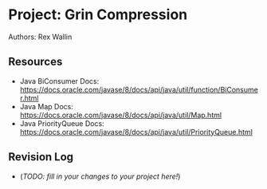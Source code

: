 # Project: Grin Compression

Authors: Rex Wallin

## Resources

*   Java BiConsumer Docs: https://docs.oracle.com/javase/8/docs/api/java/util/function/BiConsumer.html
*   Java Map Docs: https://docs.oracle.com/javase/8/docs/api/java/util/Map.html
*   Java PriorityQueue Docs: https://docs.oracle.com/javase/8/docs/api/java/util/PriorityQueue.html

## Revision Log

*   (_TODO: fill in your changes to your project here!_)
